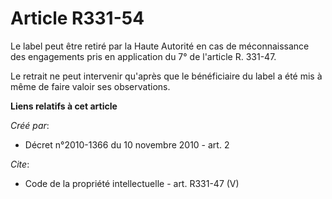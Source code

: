 # Article R331-54

Le label peut être retiré par la Haute Autorité en cas de méconnaissance des engagements pris en application du 7° de
l'article R. 331-47.

Le retrait ne peut intervenir qu'après que le bénéficiaire du label a été mis à même de faire valoir ses observations.

**Liens relatifs à cet article**

_Créé par_:

  - Décret n°2010-1366 du 10 novembre 2010 - art. 2

_Cite_:

  - Code de la propriété intellectuelle - art. R331-47 (V)
